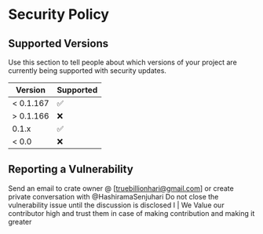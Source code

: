 # Security Policy

## Supported Versions

Use this section to tell people about which versions of your project are
currently being supported with security updates.

| Version | Supported          |
| ------- | ------------------ |
| < 0.1.167   | :white_check_mark: |
| > 0.1.166   | :x:                |
| 0.1.x   | :white_check_mark: |
| < 0.0   | :x:                |

## Reporting a Vulnerability

Send an email to crate owner @ [truebillionhari@gmail.com] or create private conversation with @HashiramaSenjuhari
Do not close the vulnerability issue until the discussion is disclosed
I | We Value our contributor high and trust them in case of making contribution and making it greater


